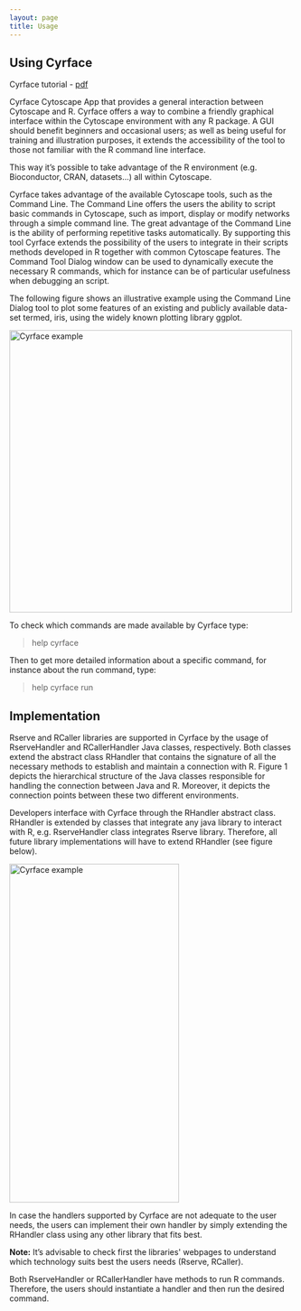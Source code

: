 ```yaml
---
layout: page
title: Usage
---
```


## Using Cyrface

Cyrface tutorial - [pdf](/cyrface/public/Cyrface2.0Manual.pdf)

Cyrface Cytoscape App that provides a general interaction between Cytoscape and R. Cyrface offers a way to combine a friendly graphical interface within the Cytoscape environment with any R package. A GUI should benefit beginners and occasional users; as well as being useful for training and illustration purposes, it extends the accessibility of the tool to those not familiar with the R command line interface.

This way it’s possible to take advantage of the R environment (e.g. Bioconductor, CRAN, datasets...) all within Cytoscape.

Cyrface takes advantage of the available Cytoscape tools, such as the Command Line. The Command Line offers the users the ability to script basic commands in Cytoscape, such as import, display or modify networks through a simple command line. The great advantage of the Command Line is the ability of performing repetitive tasks automatically. By supporting this tool Cyrface extends the possibility of the users to integrate in their scripts methods developed in R together with common Cytoscape features. The Command Tool Dialog window can be used to dynamically execute the necessary R commands, which for instance can be of particular usefulness when debugging an script.

The following figure shows an illustrative example using the Command Line Dialog tool to plot some features of an existing and publicly available data-set termed, iris, using the widely known plotting library ggplot.

<img src="/cyrface/public/CyrfacePlotCommandLine.png" alt="Cyrface example" style="width:500px;height:500px;">

To check which commands are made available by Cyrface type:

> help cyrface

Then to get more detailed information about a specific command, for instance about the run command, type:

> help cyrface run


## Implementation

Rserve and RCaller libraries are supported in Cyrface by the usage of RserveHandler and RCallerHandler Java classes, respectively. Both classes extend the abstract class RHandler that contains the signature of all the necessary methods to establish and maintain a connection with R. Figure 1 depicts the hierarchical structure of the Java classes responsible for handling the connection between Java and R. Moreover, it depicts the connection points between these two different environments.

Developers interface with Cyrface through the RHandler abstract class. RHandler is extended by classes that integrate any java library to interact with R, e.g. RserveHandler class integrates Rserve library. Therefore, all future library implementations will have to extend RHandler (see figure below).

<img src="/cyrface/public/Diagram.png" alt="Cyrface example" style="width:300px;height:600px;">

In case the handlers supported by Cyrface are not adequate to the user needs, the users can implement their own handler by simply extending the RHandler class using any other library that fits best.

**Note:** It’s advisable to check first the libraries' webpages to understand which technology suits best the users needs (Rserve, RCaller).

Both RserveHandler or RCallerHandler have methods to run R commands. Therefore, the users should instantiate a handler and then run the desired command.
